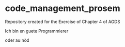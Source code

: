 # code_management_prosem
Repository created for the Exercise of Chapter 4 of AGDS

Ich bin en guete Programmierer

oder au nöd
